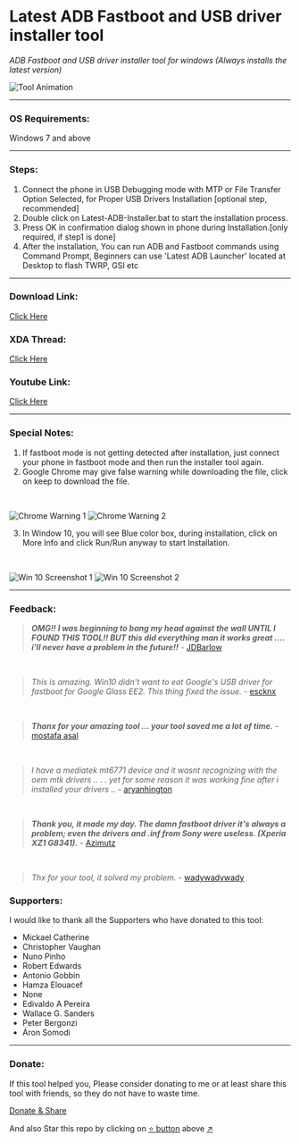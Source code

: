 # Latest ADB Fastboot and USB driver installer tool
_ADB Fastboot and USB driver installer tool for windows (Always installs the latest version)_

![Tool Animation](https://github.com/fawazahmed0/Latest-adb-fastboot-installer-for-windows/raw/master/Screenshots/Tool-Animation1.gif)

------------


### OS Requirements:
Windows 7 and above

------------


### Steps:
1. Connect the phone in USB Debugging mode with MTP or File Transfer Option Selected, for Proper USB Drivers Installation [optional step, recommended]
1. Double click on Latest-ADB-Installer.bat to start the installation process.
1. Press OK in confirmation dialog shown in phone during Installation.[only required, if step1 is done]
1. After the installation, You can run ADB and Fastboot commands using Command Prompt, Beginners can use 'Latest ADB Launcher' located at Desktop to flash TWRP, GSI etc

------------
### Download Link:
[Click Here](https://github.com/fawazahmed0/Latest-adb-fastboot-installer-for-windows/releases/latest/download/Latest-ADB-Installer.bat "click here")

### XDA Thread:
[Click Here](https://forum.xda-developers.com/android/general/tool-adb-fastboot-installer-tool-windows-t3999445 "Click Here")

### Youtube Link:
[Click Here](https://www.youtube.com/watch?v=IZc9_S6JQpE "Click Here")


------------

### Special Notes:
1. If fastboot mode is not getting detected after installation, just connect your phone in fastboot mode and then run the installer tool again.
1. Google Chrome may give false warning while downloading the file, click on keep to download the file.
<br />

![Chrome Warning 1](https://github.com/fawazahmed0/Latest-adb-fastboot-installer-for-windows/raw/master/Screenshots/Chrome%20warning%2001.jpg)
![Chrome Warning 2](https://github.com/fawazahmed0/Latest-adb-fastboot-installer-for-windows/raw/master/Screenshots/Chrome%20warning%202.jpg)
<br />

3. In Window 10, you will see Blue color box, during installation, click on More Info and click Run/Run anyway to start Installation.
<br />

![Win 10 Screenshot 1](https://github.com/fawazahmed0/Latest-adb-fastboot-installer-for-windows/raw/master/Screenshots/Windows%2010%20Screenshot1.png)
![Win 10 Screenshot 2](https://github.com/fawazahmed0/Latest-adb-fastboot-installer-for-windows/raw/master/Screenshots/Windows%2010%20Screenshot2.png)


------------

### Feedback:
> ***OMG!! I was beginning to bang my head against the wall UNTIL I FOUND THIS TOOL!!  BUT this did everything man it works great .... i'll never have a problem in the future!!***      - [JDBarlow](https://forum.xda-developers.com/showpost.php?p=81454725&postcount=25)
<br>

> *This is amazing. Win10 didn't want to eat Google's USB driver for fastboot for Google Glass EE2.
This thing fixed the issue.*      - [escknx](https://forum.xda-developers.com/showpost.php?p=82120131&postcount=62)
<br>

> ***Thanx for your amazing tool ... your tool saved me a lot of time.***       - [mostafa asal](https://forum.xda-developers.com/showpost.php?p=80992775&postcount=10)
<br>

> *I have a mediatek mt6771 device and it wasnt recognizing with the oem mtk drivers .. . . yet for some reason it was working fine after i installed your drivers ..*       - [aryanhington](https://forum.xda-developers.com/showpost.php?p=83384989&postcount=146)
<br>

> ***Thank you, it made my day. The damn fastboot driver it's always a problem;
even the drivers and .inf from Sony were useless. (Xperia XZ1 G8341).***      - [Azimutz](https://forum.xda-developers.com/showpost.php?p=82860249&postcount=111)
<br>

> *Thx for your tool, it solved my problem.*       - [wadywadywady](https://forum.xda-developers.com/showpost.php?p=81565961&postcount=33)

### Supporters:
I would like to thank all the Supporters who have donated to this tool:<br>

- Mickael Catherine
- Christopher Vaughan
- Nuno Pinho
- Robert Edwards
- Antonio Gobbin
- Hamza Elouacef
- None
- Edivaldo A Pereira
- Wallace G. Sanders
- Peter Bergonzi
- Áron Somodi

------------
### Donate:
If this tool helped you, Please consider donating to me or at least share this tool with friends, so they do not have to waste time.<br>

[Donate & Share](https://fawazahmed0.github.io/donate.html?mymsg=Thanks%20for%20using%20my%20tool%2C%20I%20am%20Fawaz%20Ahmed%20(fawazahmed0)%20developer%20of%20this%20tool.%20I%20made%20this%20tool%2C%20so%20that%20people%20new%20to%20Android%20rooting%2C%20TWRP%20flashing%20etc%2C%20don%E2%80%99t%20have%20to%20waste%20time.%3Cbr%3E%3Cbr%3E%0AThis%20tool%20will%20detect%20and%20install%20drivers%20specific%20to%20your%20phone%2C%20so%20you%20wouldn%E2%80%99t%20face%20any%20issue.%20I%20try%20to%20keep%20this%20tool%20up%20to%20date.%0AI%20have%20spent%20so%20much%20time%20testing%20this%20tool%20in%20different%20windows%20versions%2C%20so%20you%20don%E2%80%99t%20have%20to%20face%20any%20problem.%3Cbr%3E%3Cbr%3E%0AIf%20you%20like%20my%20work%20consider%20donating%20to%20me%20or%20at%20least%20share%20this%20tool%20with%20friends%20so%20they%20don%E2%80%99t%20have%20to%20waste%20time%3Cbr%3E%3Cbr%3E%0AI%20would%20like%20to%20thank%20all%20the%20Supporters%20who%20have%20donated%20to%20this%20tool%3A%3Cbr%3E%3Cbr%3E%0AMickael%20Catherine%3Cbr%3E%0AChristopher%20Vaughan%3Cbr%3E%0ANuno%20Pinho%3Cbr%3E%0ARobert%20Edwards%3Cbr%3E%0AAntonio%20Gobbin%3Cbr%3E%0AHamza%20Elouacef%3Cbr%3E%0ANone%3Cbr%3E%0AEdivaldo%20A%20Pereira%3Cbr%3E%0AWallace%20G.%20Sanders%3Cbr%3E%0APeter%20Bergonzi%3Cbr%3E%0A%C3%81ron%20Somodi%3Cbr%3E%0A&sharelink=https%3A%2F%2Fgithub.com%2Ffawazahmed0%2FLatest-adb-fastboot-installer-for-windows&smallsharetext=Easy%20Android%20USB%20drivers%20installer%20tool&largesharetext=Check%20this%20out%2C%20this%20tool%20makes%20the%20Android%20usb%20drivers%20installation%20process%20easy&sharebtnmsg=Share%20the%20Latest%20adb%20fastboot%20drivers%20installer%20tool%20with%20friends&nodonatebtn= "Donate & Share")

And also Star this repo by clicking on [:star: button](#) above [:arrow_upper_right:](#) <br>


